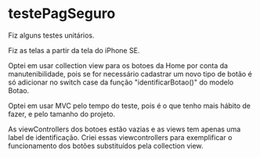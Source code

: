 # testePagSeguro

Fiz alguns testes unitários.

Fiz as telas a partir da tela do iPhone SE.

Optei em usar collection view para os botoes da Home por conta da manutenibilidade, pois se for necessário cadastrar um novo tipo de botão é só adicionar no switch case da função "identificarBotao()" do modelo Botao.

Optei em usar MVC pelo tempo do teste, pois é o que tenho mais hábito de fazer, e pelo tamanho do projeto.

As viewControllers dos botoes estão vazias e as views tem apenas uma label de identificação. Criei essas viewcontrollers para exemplificar o funcionamento dos botões substituídos pela collection view.
